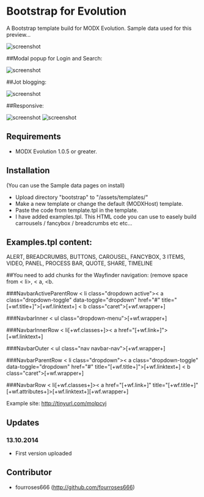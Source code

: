 Bootstrap for Evolution
===========================

A Bootstrap template build for MODX Evolution.
Sample data used for this preview...

![screenshot](https://raw.github.com/fourroses666/bootstrap-template/master/screendump01.jpg)

##Modal popup for Login and Search:

![screenshot](https://raw.github.com/fourroses666/bootstrap-template/master/screendump00.jpg)

##Jot blogging:

![screenshot](https://raw.github.com/fourroses666/bootstrap-template/master/screendump02.jpg)

##Responsive:

![screenshot](https://raw.github.com/fourroses666/bootstrap-template/master/screendump03.jpg)
![screenshot](https://raw.github.com/fourroses666/bootstrap-template/master/screendump04.jpg)

## Requirements

 * MODX Evolution 1.0.5 or greater.

## Installation

 (You can use the Sample data pages on install)
 * Upload directory "bootstrap" to "/assets/templates/"
 * Make a new template or change the default (MODXHost) template.
 * Paste the code from template.tpl in the template.
 * I have added examples.tpl. This HTML code you can use to easely build carrousels / fancybox / breadcrumbs etc etc...
 
## Examples.tpl content:
ALERT, BREADCRUMBS, BUTTONS, CAROUSEL, FANCYBOX, 3 ITEMS, VIDEO, PANEL, PROCESS BAR, QUOTE, SHARE, TIMELINE

##You need to add chunks for the Wayfinder navigation: (remove space from < li>, < a, <b.

###NavbarActiveParentRow
< li class="dropdown active">< a class="dropdown-toggle" data-toggle="dropdown" href="#" title="[+wf.title+]">[+wf.linktext+] < b class="caret"></b></a>[+wf.wrapper+]</li>

###NavbarInner
< ul class="dropdown-menu">[+wf.wrapper+]</ul>

###NavbarInnerRow
< li[+wf.classes+]>< a href="[+wf.link+]">[+wf.linktext+]</a></li>

###NavbarOuter
< ul class="nav navbar-nav">[+wf.wrapper+]</ul>

###NavbarParentRow
< li class="dropdown">< a class="dropdown-toggle" data-toggle="dropdown" href="#" title="[+wf.title+]">[+wf.linktext+] < b class="caret"></b></a>[+wf.wrapper+]</li>

###NavbarRow
< li[+wf.classes+]>< a href="[+wf.link+]" title="[+wf.title+]" [+wf.attributes+]>[+wf.linktext+]</a>[+wf.wrapper+]</li>


Example site: http://tinyurl.com/molpcvj
 
## Updates
 
### 13.10.2014

 * First version uploaded

## Contributor

 * fourroses666 (http://github.com/fourroses666)
